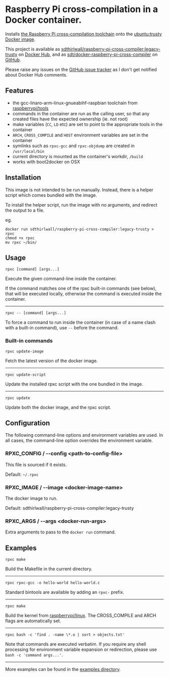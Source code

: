 # Raspberry Pi cross-compilation in a Docker container.

Installs [the Raspberry Pi cross-compilation toolchain](https://github.com/raspberrypi/tools) onto the [ubuntu:trusty Docker image](https://registry.hub.docker.com/_/ubuntu/).

This project is available as [sdthirlwall/raspberry-pi-cross-compiler:legacy-trusty](https://registry.hub.docker.com/u/sdthirlwall/raspberry-pi-cross-compiler/) on [Docker Hub](https://hub.docker.com/), and as [sdt/docker-raspberry-pi-cross-compiler](https://github.com/sdt/docker-raspberry-pi-cross-compiler) on [GitHub](https://github.com).

Please raise any issues on the [GitHub issue tracker](https://github.com/sdt/docker-raspberry-pi-cross-compiler/issues) as I don't get notified about Docker Hub comments.

## Features

* the gcc-linaro-arm-linux-gnueabihf-raspbian toolchain from [raspberrypi/tools](https://github.com/raspberrypi/tools)
* commands in the container are run as the calling user, so that any created files have the expected ownership (ie. not root)
* make variables (`CC`, `LD` etc) are set to point to the appropriate tools in the container
* `ARCH`, `CROSS_COMPILE` and `HOST` environment variables are set in the container
* symlinks such as `rpxc-gcc` and `rpxc-objdump` are created in `/usr/local/bin`
* current directory is mounted as the container's workdir, `/build`
* works with boot2docker on OSX

## Installation

This image is not intended to be run manually. Instead, there is a helper script which comes bundled with the image.

To install the helper script, run the image with no arguments, and redirect the output to a file.

eg.
```
docker run sdthirlwall/raspberry-pi-cross-compiler:legacy-trusty > rpxc
chmod +x rpxc
mv rpxc ~/bin/
```

## Usage

`rpxc [command] [args...]`

Execute the given command-line inside the container.

If the command matches one of the rpxc built-in commands (see below), that will be executed locally, otherwise the command is executed inside the container.

---

`rpxc -- [command] [args...]`

To force a command to run inside the container (in case of a name clash with a built-in command), use `--` before the command.

### Built-in commands

`rpxc update-image`

Fetch the latest version of the docker image.

---

`rpxc update-script`

Update the installed rpxc script with the one bundled in the image.

----

`rpxc update`

Update both the docker image, and the rpxc script.

## Configuration

The following command-line options and environment variables are used. In all cases, the command-line option overrides the environment variable.

### RPXC_CONFIG / --config &lt;path-to-config-file&gt;

This file is sourced if it exists.

Default: `~/.rpxc`

### RPXC_IMAGE / --image &lt;docker-image-name&gt;

The docker image to run.

Default: sdthirlwall/raspberry-pi-cross-compiler:legacy-trusty

### RPXC_ARGS / --args &lt;docker-run-args&gt;

Extra arguments to pass to the `docker run` command.

## Examples

`rpxc make`

Build the Makefile in the current directory.

---

`rpxc rpxc-gcc -o hello-world hello-world.c`

Standard bintools are available by adding an `rpxc-` prefix.

---

`rpxc make`

Build the kernel from [raspberrypi/linux](https://github.com/raspberrypi/linux).
The CROSS_COMPILE and ARCH flags are automatically set.

---

`rpxc bash -c 'find . -name \*.o | sort > objects.txt'`

Note that commands are executed verbatim. If you require any shell processing for environment variable expansion or redirection, please use `bash -c 'command args...'`.

---

More examples can be found in the [examples directory](examples).
